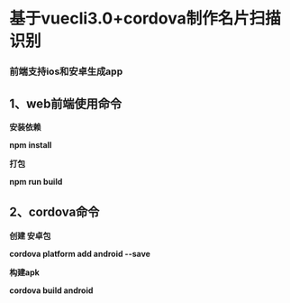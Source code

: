 # **基于vuecli3.0+cordova制作名片扫描识别**

### **前端支持ios和安卓生成app**

## **1、web前端使用命令**

**安装依赖**

**npm  install**

**打包**

**npm run build**

## **2、cordova命令**

**创建 安卓包**

**cordova platform add android --save**

**构建apk**

**cordova build android**




